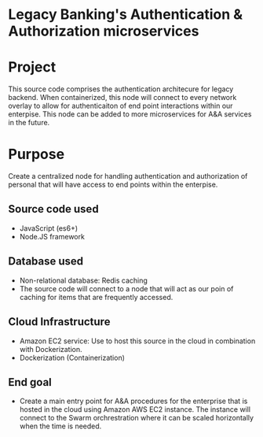 # Legacy Banking's Authentication & Authorization microservices

# Project
This source code comprises the authentication architecure for legacy backend. When containerized, this node will connect to every network overlay to allow for authenticaiton of end point interactions within our enterpise. This node can be added to more microservices for A&A services in the future.

# Purpose
Create a centralized node for handling authentication and authorization of personal that will have access to end points within the enterpise. 

## Source code used
- JavaScript (es6+)
- Node.JS framework

## Database used
- Non-relational database: Redis caching
- The source code will connect to a node that will act as our poin of caching for items that are frequently accessed.

## Cloud Infrastructure
- Amazon EC2 service: Use to host this source in the cloud in combination with Dockerization.
- Dockerization (Containerization)

## End goal
- Create a main entry point for A&A procedures for the enterprise that is hosted in the cloud using Amazon AWS EC2 instance. The instance will connect to the Swarm orchrestration where it can be scaled horizontally when the time is needed. 
